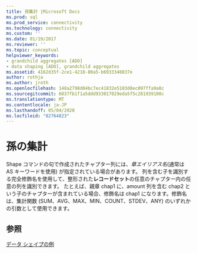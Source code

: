 ```yaml
---
title: 孫集計 |Microsoft Docs
ms.prod: sql
ms.prod_service: connectivity
ms.technology: connectivity
ms.custom: ''
ms.date: 01/19/2017
ms.reviewer: ''
ms.topic: conceptual
helpviewer_keywords:
- grandchild aggregates [ADO]
- data shaping [ADO], grandchild aggregates
ms.assetid: 4162d35f-2ce1-4218-80a5-b6933348837e
author: rothja
ms.author: jroth
ms.openlocfilehash: 148a2798d04bc7ec41832e5103d8ec097ffa9a0c
ms.sourcegitcommit: 6037fb1f1a5ddd933017029eda5f5c281939100c
ms.translationtype: MT
ms.contentlocale: ja-JP
ms.lasthandoff: 05/04/2020
ms.locfileid: "82764823"
---
```

# <a name="grandchild-aggregates"></a>孫の集計
Shape コマンドの句で作成されたチャプター列には、*章エイリアス名*(通常は AS キーワードを使用) が指定されている場合があります。 列を含む子を識別する完全修飾名を使用して、整形された**レコードセット**の任意のチャプター内の任意の列を識別できます。 たとえば、親章 chap1 に、amount 列を含む chap2 という子のチャプターが含まれている場合、修飾名は chap1 になります。修飾名は、集計関数 (SUM、AVG、MAX、MIN、COUNT、STDEV、ANY) のいずれかの引数として使用できます。  
  
## <a name="see-also"></a>参照  
 [データ シェイプの例](../../../ado/guide/data/data-shaping-example.md)
